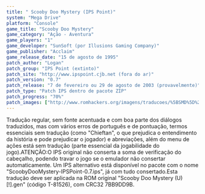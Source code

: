 ```yaml
---
title: " Scooby Doo Mystery (IPS Point)"
system: "Mega Drive"
platform: "Console"
game_title: "Scooby Doo Mystery"
game_category: "Ação - Aventura"
game_players: "1"
game_developer: "SunSoft (por Illusions Gaming Company)"
game_publisher: "Acclaim"
game_release_date: "15 de agosto de 1995"
patch_author: "Logan"
patch_group: "IPS Point (extinto)"
patch_site: "http://www.ipspoint.cjb.net (fora do ar)"
patch_version: "0.7"
patch_release: "7 de fevereiro ou 29 de agosto de 2003 (provavelmente)"
patch_type: "Patch IPS dentro de pacote ZIP"
patch_progress: "70%"
patch_images: ["http://www.romhackers.org/imagens/traducoes/%5BSMD%5D%20Scooby%20Doo%20Mystery%20-%20IPS%20Point%20-%201.png","http://www.romhackers.org/imagens/traducoes/%5BSMD%5D%20Scooby%20Doo%20Mystery%20-%20IPS%20Point%20-%202.png","http://www.romhackers.org/imagens/traducoes/%5BSMD%5D%20Scooby%20Doo%20Mystery%20-%20IPS%20Point%20-%203.png"]
---
```

Tradução regular, sem fonte acentuada e com boa parte dos diálogos traduzidos, mas com vários erros de português e de pontuação, termos essenciais sem tradução (como "Chieftan", o que prejudica o entendimento da história e pode prejudicar o jogador) e abreviações, além do menu de ações está sem tradução (parte essencial da jogabilidade do jogo).ATENÇÃO:O IPS original não conserta a soma de verificação do cabeçalho, podendo travar o jogo se o emulador não consertar automaticamente. Um IPS alternativo está disponível no pacote com o nome "ScoobyDooMystery-IPSPoint-0.7.ips", já com tudo consertado.Esta tradução deve ser aplicada na ROM original "Scooby Doo Mystery (U) [!].gen" (código T-81526), com CRC32 7BB9DD9B.